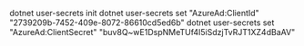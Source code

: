 ﻿ dotnet user-secrets init
 dotnet user-secrets set "AzureAd:ClientId" "2739209b-7452-409e-8072-86610cd5ed6b"
 dotnet user-secrets set "AzureAd:ClientSecret" "buv8Q~wE1DspNMeTUf4I5iSdzjTvRJT1XZ4dBaAV"